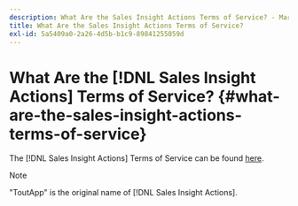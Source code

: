 ```yaml
---
description: What Are the Sales Insight Actions Terms of Service? - Marketo Docs - Product Documentation
title: What Are the Sales Insight Actions Terms of Service?
exl-id: 5a5409a0-2a26-4d5b-b1c9-89841255059d
---
```

# What Are the [!DNL Sales Insight Actions] Terms of Service? {#what-are-the-sales-insight-actions-terms-of-service}

The [!DNL Sales Insight Actions] Terms of Service can be found [here](https://documents.marketo.com/toutapp/terms).

>[!NOTE]
>
>"ToutApp" is the original name of [!DNL Sales Insight Actions].
